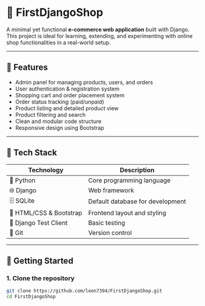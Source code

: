 # 🛒 FirstDjangoShop

A minimal yet functional **e-commerce web application** built with Django.  
This project is ideal for learning, extending, and experimenting with online shop functionalities in a real-world setup.

---

## 🌟 Features

- Admin panel for managing products, users, and orders
- User authentication & registration system
- Shopping cart and order placement system
- Order status tracking (paid/unpaid)
- Product listing and detailed product view
- Product filtering and search
- Clean and modular code structure
- Responsive design using Bootstrap

---

## 🧰 Tech Stack

| Technology | Description |
|------------|-------------|
| 🐍 Python   | Core programming language |
| 🌐 Django   | Web framework |
| 🗄 SQLite   | Default database for development |
| 💅 HTML/CSS & Bootstrap | Frontend layout and styling |
| 🧪 Django Test Client | Basic testing |
| 🔧 Git      | Version control |

---

## 🚀 Getting Started

### 1. Clone the repository
```bash
git clone https://github.com/leon7394/FirstDjangoShop.git
cd FirstDjangoShop

